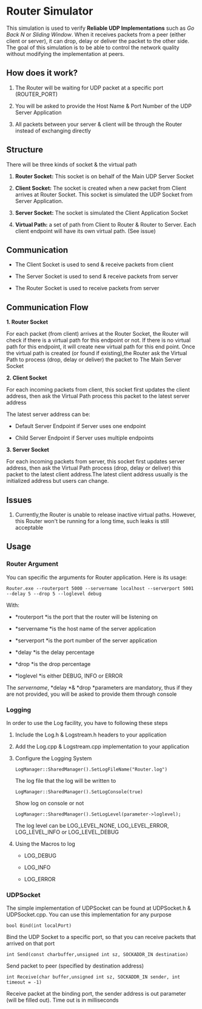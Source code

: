 **Router Simulator**
====================



This simulation is used to verify **Reliable UDP Implementations** such as *Go
Back N* or *Sliding Window*. When it receives packets from a peer (either client
or server), it can drop, delay or deliver the packet to the other side. The goal
of this simulation is to be able to control the network quality without
modifying the implementation at peers.



**How does it work?**
---------------------

1.  The Router will be waiting for UDP packet at a specific port (ROUTER_PORT)

2.  You will be asked to provide the Host Name & Port Number of the UDP Server
    Application

3.  All packets between your server & client will be through the Router instead
    of exchanging directly



**Structure**
-------------

There will be three kinds of socket & the virtual path

1.  **Router Socket:** This socket is on behalf of the Main UDP Server Socket

2.  **Client Socket:** The socket is created when a new packet from Client
    arrives at Router Socket. This socket is simulated the UDP Socket from
    Server Application.

3.  **Server Socket:** The socket is simulated the Client Application Socket

4.  **Virtual Path:** a set of path from Client to Router & Router to Server.
    Each client endpoint will have its own virtual path. (See issue)

**Communication**
-----------------

-   The Client Socket is used to send & receive packets from client

-   The Server Socket is used to send & receive packets from server

-   The Router Socket is used to receive packets from server



**Communication Flow**
----------------------

**1. Router Socket**

For each packet (from client) arrives at the Router Socket, the Router will
check if there is a virtual path for this endpoint or not. If there is no
virtual path for this endpoint, it will create new virtual path for this end
point. Once the virtual path is created (or found if existing),the Router ask
the Virtual Path to process (drop, delay or deliver) the packet to The Main
Server Socket

**2. Client Socket**

For each incoming packets from client, this socket first updates the client
address, then ask the Virtual Path process this packet to the latest server
address

The latest server address can be:

-   Default Server Endpoint if Server uses one endpoint

-   Child Server Endpoint if Server uses multiple endpoints

**3. Server Socket**

For each incoming packets from server, this socket first updates server address,
then ask the Virtual Path process (drop, delay or deliver) this packet to the
latest client address.The latest client address usually is the initialized
address but users can change.



**Issues** 
-----------

1.  Currently,the Router is unable to release inactive virtual paths. However,
    this Router won't be running for a long time, such leaks is still acceptable



**Usage**
---------

### **Router Argument**

You can specific the arguments for Router application. Here is its usage:

~~~~~~~~~~~~~~~~~~~~~~~~~~~~~~~~~~~~~~~~~~~~~~~~~~~~~~~~~~~~~~~~~~~~~~~~~~~~~~~~
Router.exe --routerport 5000 --servername localhost --serverport 5001 --delay 5 --drop 5 --loglevel debug
~~~~~~~~~~~~~~~~~~~~~~~~~~~~~~~~~~~~~~~~~~~~~~~~~~~~~~~~~~~~~~~~~~~~~~~~~~~~~~~~

With:

-   *routerport *is the port that the router will be listening on

-   *servername *is the host name of the server application

-   *serverport *is the port number of the server application

-   *delay *is the delay percentage

-   *drop *is the drop percentage

-   *loglevel *is either DEBUG, INFO or ERROR

The *servername*, *delay *& *drop *parameters are mandatory, thus if they are
not provided, you will be asked to provide them through console



### **Logging**

In order to use the Log facility, you have to following these steps

1.  Include the Log.h & Logstream.h headers to your application

2.  Add the Log.cpp & Logstream.cpp implementation to your application

3.  Configure the Logging System

    ~~~~~~~~~~~~~~~~~~~~~~~~~~~~~~~~~~~~~~~~~~~~~~~~~~~~~~~~~~~~~~~~~~~~~~~~~~~~
    LogManager::SharedManager().SetLogFileName("Router.log")
    ~~~~~~~~~~~~~~~~~~~~~~~~~~~~~~~~~~~~~~~~~~~~~~~~~~~~~~~~~~~~~~~~~~~~~~~~~~~~

    The log file that the log will be written to

    ~~~~~~~~~~~~~~~~~~~~~~~~~~~~~~~~~~~~~~~~~~~~~~~~~~~~~~~~~~~~~~~~~~~~~~~~~~~~
    LogManager::SharedManager().SetLogConsole(true)
    ~~~~~~~~~~~~~~~~~~~~~~~~~~~~~~~~~~~~~~~~~~~~~~~~~~~~~~~~~~~~~~~~~~~~~~~~~~~~

    Show log on console or not

    ~~~~~~~~~~~~~~~~~~~~~~~~~~~~~~~~~~~~~~~~~~~~~~~~~~~~~~~~~~~~~~~~~~~~~~~~~~~~
    LogManager::SharedManager().SetLogLevel(parameter->loglevel); 
    ~~~~~~~~~~~~~~~~~~~~~~~~~~~~~~~~~~~~~~~~~~~~~~~~~~~~~~~~~~~~~~~~~~~~~~~~~~~~

    The log level can be LOG_LEVEL_NONE, LOG_LEVEL_ERROR, LOG_LEVEL_INFO or
    LOG_LEVEL_DEBUG

    

4.  Using the Macros to log

    -   LOG_DEBUG

    -   LOG_INFO

    -   LOG_ERROR



### **UDPSocket**

The simple implementation of UDPSocket can be found at UDPSocket.h &
UDPSocket.cpp. You can use this implementation for any purpose

~~~~~~~~~~~~~~~~~~~~~~~~~~~~~~~~~~~~~~~~~~~~~~~~~~~~~~~~~~~~~~~~~~~~~~~~~~~~~~~~
bool Bind(int localPort)
~~~~~~~~~~~~~~~~~~~~~~~~~~~~~~~~~~~~~~~~~~~~~~~~~~~~~~~~~~~~~~~~~~~~~~~~~~~~~~~~

Bind the UDP Socket to a specific port, so that you can receive packets that
arrived on that port



~~~~~~~~~~~~~~~~~~~~~~~~~~~~~~~~~~~~~~~~~~~~~~~~~~~~~~~~~~~~~~~~~~~~~~~~~~~~~~~~
int Send(const charbuffer,unsigned int sz, SOCKADDR_IN destination)
~~~~~~~~~~~~~~~~~~~~~~~~~~~~~~~~~~~~~~~~~~~~~~~~~~~~~~~~~~~~~~~~~~~~~~~~~~~~~~~~

Send packet to peer (specified by destination address)



~~~~~~~~~~~~~~~~~~~~~~~~~~~~~~~~~~~~~~~~~~~~~~~~~~~~~~~~~~~~~~~~~~~~~~~~~~~~~~~~
int Receive(char buffer,unsigned int sz, SOCKADDR_IN sender, int timeout = -1)
~~~~~~~~~~~~~~~~~~~~~~~~~~~~~~~~~~~~~~~~~~~~~~~~~~~~~~~~~~~~~~~~~~~~~~~~~~~~~~~~

Receive packet at the binding port, the sender address is out parameter (will be
filled out). Time out is in milliseconds

